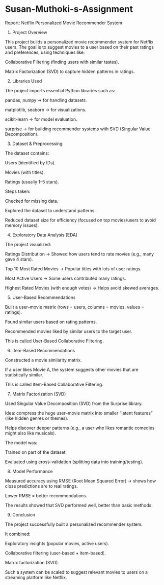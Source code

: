 # Susan-Muthoki-s-Assignment
Report: Netflix Personalized Movie Recommender System
1. Project Overview

This project builds a personalized movie recommender system for Netflix users.
The goal is to suggest movies to a user based on their past ratings and preferences, using techniques like:

Collaborative Filtering (finding users with similar tastes).

Matrix Factorization (SVD) to capture hidden patterns in ratings.

2. Libraries Used

The project imports essential Python libraries such as:

pandas, numpy → for handling datasets.

matplotlib, seaborn → for visualizations.

scikit-learn → for model evaluation.

surprise → for building recommender systems with SVD (Singular Value Decomposition).

3. Dataset & Preprocessing

The dataset contains:

Users (identified by IDs).

Movies (with titles).

Ratings (usually 1–5 stars).

Steps taken:

Checked for missing data.

Explored the dataset to understand patterns.

Reduced dataset size for efficiency (focused on top movies/users to avoid memory issues).

4. Exploratory Data Analysis (EDA)

The project visualized:

Ratings Distribution → Showed how users tend to rate movies (e.g., many gave 4 stars).

Top 10 Most Rated Movies → Popular titles with lots of user ratings.

Most Active Users → Some users contributed many ratings.

Highest Rated Movies (with enough votes) → Helps avoid skewed averages.

5. User-Based Recommendations

Built a user–movie matrix (rows = users, columns = movies, values = ratings).

Found similar users based on rating patterns.

Recommended movies liked by similar users to the target user.

This is called User-Based Collaborative Filtering.

6. Item-Based Recommendations

Constructed a movie similarity matrix.

If a user likes Movie A, the system suggests other movies that are statistically similar.

This is called Item-Based Collaborative Filtering.

7. Matrix Factorization (SVD)

Used Singular Value Decomposition (SVD) from the Surprise library.

Idea: compress the huge user–movie matrix into smaller “latent features” (like hidden genres or themes).

Helps discover deeper patterns (e.g., a user who likes romantic comedies might also like musicals).

The model was:

Trained on part of the dataset.

Evaluated using cross-validation (splitting data into training/testing).

8. Model Performance

Measured accuracy using RMSE (Root Mean Squared Error) → shows how close predictions are to real ratings.

Lower RMSE = better recommendations.

The results showed that SVD performed well, better than basic methods.

9. Conclusion

The project successfully built a personalized recommender system.

It combined:

Exploratory insights (popular movies, active users).

Collaborative filtering (user-based + item-based).

Matrix factorization (SVD).

Such a system can be scaled to suggest relevant movies to users on a streaming platform like Netflix.
